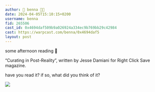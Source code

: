 ```yaml
---
author: 🎀 benna 🎀🎩
date: 2024-04-05T15:10:15+0200
username: benna
fid: 265506
cast_id: 0x4694daf509b9a026924a334ec9b769bb29c42984
cast: https://warpcast.com/benna/0x4694daf5
layout: post
---
```

some afternoon reading 📖   
  
“Curating in Post-Reality”, written by Jesse Damiani for Right Click Save magazine.  
  
have you read it? if so, what did you think of it?  

![](https://imagedelivery.net/BXluQx4ige9GuW0Ia56BHw/db0542c7-bf3c-4608-8975-79ce83781900/original)
